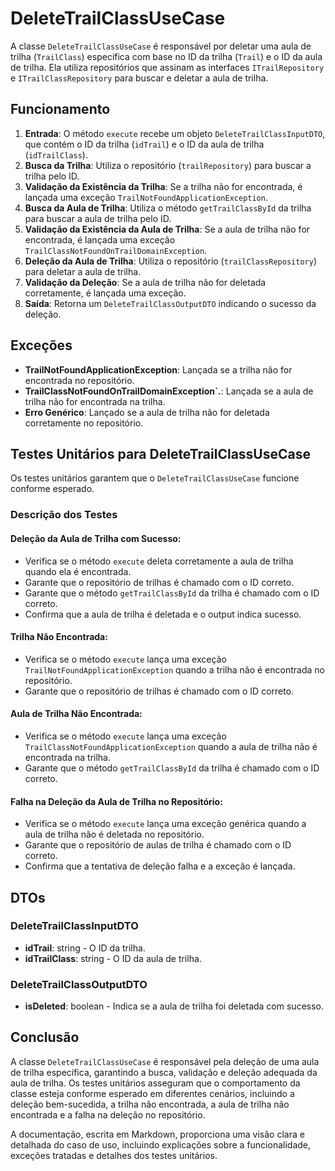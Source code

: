 # DeleteTrailClassUseCase

A classe `DeleteTrailClassUseCase` é responsável por deletar uma aula de trilha (`TrailClass`) específica com base no ID da trilha (`Trail`) e o ID da aula de trilha. Ela utiliza repositórios que assinam as interfaces `ITrailRepository` e `ITrailClassRepository` para buscar e deletar a aula de trilha.

## Funcionamento

1. **Entrada**: O método `execute` recebe um objeto `DeleteTrailClassInputDTO`, que contém o ID da trilha (`idTrail`) e o ID da aula de trilha (`idTrailClass`).
2. **Busca da Trilha**: Utiliza o repositório (`trailRepository`) para buscar a trilha pelo ID.
3. **Validação da Existência da Trilha**: Se a trilha não for encontrada, é lançada uma exceção `TrailNotFoundApplicationException`.
4. **Busca da Aula de Trilha**: Utiliza o método `getTrailClassById` da trilha para buscar a aula de trilha pelo ID.
5. **Validação da Existência da Aula de Trilha**: Se a aula de trilha não for encontrada, é lançada uma exceção `TrailClassNotFoundOnTrailDomainException`.
6. **Deleção da Aula de Trilha**: Utiliza o repositório (`trailClassRepository`) para deletar a aula de trilha.
7. **Validação da Deleção**: Se a aula de trilha não for deletada corretamente, é lançada uma exceção.
8. **Saída**: Retorna um `DeleteTrailClassOutputDTO` indicando o sucesso da deleção.

## Exceções

- **TrailNotFoundApplicationException**: Lançada se a trilha não for encontrada no repositório.
- **TrailClassNotFoundOnTrailDomainException`.**: Lançada se a aula de trilha não for encontrada na trilha.
- **Erro Genérico**: Lançado se a aula de trilha não for deletada corretamente no repositório.

## Testes Unitários para DeleteTrailClassUseCase

Os testes unitários garantem que o `DeleteTrailClassUseCase` funcione conforme esperado.

### Descrição dos Testes

#### Deleção da Aula de Trilha com Sucesso:

- Verifica se o método `execute` deleta corretamente a aula de trilha quando ela é encontrada.
- Garante que o repositório de trilhas é chamado com o ID correto.
- Garante que o método `getTrailClassById` da trilha é chamado com o ID correto.
- Confirma que a aula de trilha é deletada e o output indica sucesso.

#### Trilha Não Encontrada:

- Verifica se o método `execute` lança uma exceção `TrailNotFoundApplicationException` quando a trilha não é encontrada no repositório.
- Garante que o repositório de trilhas é chamado com o ID correto.

#### Aula de Trilha Não Encontrada:

- Verifica se o método `execute` lança uma exceção `TrailClassNotFoundApplicationException` quando a aula de trilha não é encontrada na trilha.
- Garante que o método `getTrailClassById` da trilha é chamado com o ID correto.

#### Falha na Deleção da Aula de Trilha no Repositório:

- Verifica se o método `execute` lança uma exceção genérica quando a aula de trilha não é deletada no repositório.
- Garante que o repositório de aulas de trilha é chamado com o ID correto.
- Confirma que a tentativa de deleção falha e a exceção é lançada.

## DTOs

### DeleteTrailClassInputDTO

- **idTrail**: string - O ID da trilha.
- **idTrailClass**: string - O ID da aula de trilha.

### DeleteTrailClassOutputDTO

- **isDeleted**: boolean - Indica se a aula de trilha foi deletada com sucesso.

## Conclusão

A classe `DeleteTrailClassUseCase` é responsável pela deleção de uma aula de trilha específica, garantindo a busca, validação e deleção adequada da aula de trilha. Os testes unitários asseguram que o comportamento da classe esteja conforme esperado em diferentes cenários, incluindo a deleção bem-sucedida, a trilha não encontrada, a aula de trilha não encontrada e a falha na deleção no repositório.

A documentação, escrita em Markdown, proporciona uma visão clara e detalhada do caso de uso, incluindo explicações sobre a funcionalidade, exceções tratadas e detalhes dos testes unitários.
